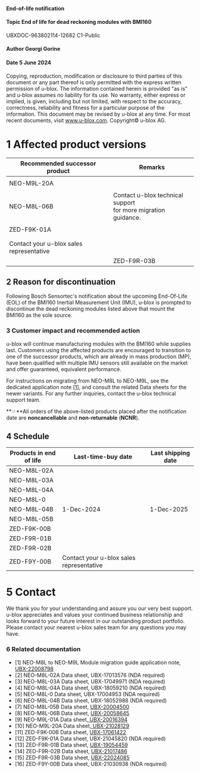 

#### **End-of-life notification**

#### **Topic End of life for dead reckoning modules with BMI160**

UBXDOC-963802114-12682 C1-Public

#### **Author** Georgi Gorine

#### **Date** 5 June 2024

Copying, reproduction, modification or disclosure to third parties of this document or any part thereof is only permitted with the express written permission of u-blox. The information contained herein is provided "as is" and u-blox assumes no liability for its use. No warranty, either express or implied, is given, including but not limited, with respect to the accuracy, correctness, reliability and fitness for a particular purpose of the information. This document may be revised by u-blox at any time. For most recent documents, visit www.u-blox.com. Copyright© u-blox AG.

# **1 Affected product versions**

| Recommended successor product            | Remarks                                                          |
|------------------------------------------|------------------------------------------------------------------|
|                                          |                                                                  |
| NEO-M9L-20A                              |                                                                  |
|                                          |                                                                  |
| NEO-M8L-06B                              | Contact u-blox technical support<br>for more migration guidance. |
|                                          |                                                                  |
| ZED-F9K-01A                              |                                                                  |
|                                          |                                                                  |
|                                          |                                                                  |
| Contact your u-blox sales representative |                                                                  |
|                                          | ZED-F9R-03B                                                      |

## **2 Reason for discontinuation**

Following Bosch Sensortec's notification about the upcoming End-Of-Life (EOL) of the BMI160 Inertial Measurement Unit (IMU), u-blox is prompted to discontinue the dead reckoning modules listed above that mount the BMI160 as the sole source.

### **3 Customer impact and recommended action**

u-blox will continue manufacturing modules with the BMI160 while supplies last. Customers using the affected products are encouraged to transition to one of the successor products, which are already in mass production (MP), have been qualified with multiple IMU sensors still available on the market and offer guaranteed, equivalent performance.

For instructions on migrating from NEO-M8L to NEO-M9L, see the dedicated application note [\[1\],](#page-1-0) and consult the related Data sheets for the newer variants. For any further inquiries, contact the u-blox technical support team.

**☞**All orders of the above-listed products placed after the notification date are **noncancellable** and **non-returnable** (**NCNR**).



## **4 Schedule**

| Products in end of life | Last-time-buy date                       | Last shipping date |
|-------------------------|------------------------------------------|--------------------|
| NEO-M8L-02A             |                                          |                    |
| NEO-M8L-03A             |                                          |                    |
| NEO-M8L-04A             |                                          |                    |
| NEO-M8L-0               |                                          |                    |
| NEO-M8L-04B             | 1-Dec-2024                               | 1-Dec-2025         |
| NEO-M8L-05B             |                                          |                    |
| ZED-F9K-00B             |                                          |                    |
| ZED-F9R-01B             |                                          |                    |
| ZED-F9R-02B             |                                          |                    |
| ZED-F9Y-00B             | Contact your u-blox sales representative |                    |

# **5 Contact**

We thank you for your understanding and assure you our very best support. u-blox appreciates and values your continued business relationship and looks forward to your future interest in our outstanding product portfolio. Please contact your nearest u-blox sales team for any questions you may have.

### **6 Related documentation**

- <span id="page-1-0"></span>[1] NEO-M8L to NEO-M9L Module migration guide application note, [UBX-22008798](NEO-M8L_to_NEO-M9L_ModuleMigrationGuide_AppNote_UBX-22008798.pdf)
- [2] NEO-M8L-02A Data sheet, UBX-17013576 (NDA required)
- [3] NEO-M8L-03A Data sheet, UBX-17049971 (NDA required)
- [4] NEO-M8L-04A Data sheet, UBX-18059210 (NDA required)
- [5] NEO-M8L-0 Data sheet, UBX-17004953 (NDA required)
- [6] NEO-M8L-04B Data sheet, UBX-18052988 (NDA required)
- [7] NEO-M8L-05B Data sheet, [UBX-20004500](https://content.u-blox.com/sites/default/files/documents/NEO-M8L-05B_ADR431_DataSheet_UBX-20004500.pdf)
- [8] NEO-M8L-06B Data sheet, [UBX-20058645](https://content.u-blox.com/sites/default/files/NEO-M8L-06B-ADR450_DataSheet_UBX-20058645.pdf)
- [9] NEO-M9L-01A Data sheet[, UBX-20016394](https://content.u-blox.com/sites/default/files/documents/NEO-M9L-01A_Datasheet_UBX-20016394.pdf)
- [10] NEO-M9L-20A Data sheet[, UBX-21028129](https://content.u-blox.com/sites/default/files/NEO-M9L-20A_DataSheet_UBX-21028129.pdf)
- [11] ZED-F9K-00B Data sheet, [UBX-17061422](https://content.u-blox.com/sites/default/files/ZED-F9K-00B_DataSheet_UBX-17061422.pdf)
- [12] ZED-F9K-01A Data sheet, UBX-21045820 (NDA required)
- [13] ZED-F9R-01B Data sheet, [UBX-19054459](https://content.u-blox.com/sites/default/files/ZED-F9R-01B_Datasheet_UBX-19054459.pdf)
- [14] ZED-F9R-02B Data sheet, [UBX-21017486](https://content.u-blox.com/sites/default/files/ZED-F9R-02B_DataSheet_UBX-21017486.pdf)
- [15] ZED-F9R-03B Data sheet, [UBX-22024085](https://content.u-blox.com/sites/default/files/documents/ZED-F9R-03B_DataSheet_UBX-22024085.pdf)
- [16] ZED-F9Y-00B Data sheet, UBX-21030938 (NDA required)